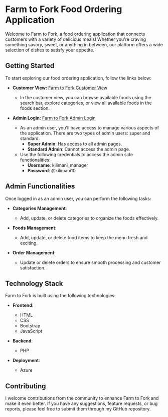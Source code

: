 
 # Farm to Fork Food Ordering Application

Welcome to Farm to Fork, a food ordering application that connects customers with a variety of delicious meals! Whether you're craving something savory, sweet, or anything in between, our platform offers a wide selection of dishes to satisfy your appetite.

## Getting Started

To start exploring our food ordering application, follow the links below:

- **Customer View:** [Farm to Fork Customer View](https://farmtofork.azurewebsites.net)
  - In the customer view, you can browse available foods using the search bar, explore categories, or view all available foods in the foods section.

- **Admin Login:** [Farm to Fork Admin Login](https://farmtofork.azurewebsites.net/admin/login/login_admin_view.php)
  - As an admin user, you'll have access to manage various aspects of the application. There are two types of admin users: super and standard.
    - **Super Admin**: Has access to all admin pages.
    - **Standard Admin**: Cannot access the admin page.
  - Use the following credentials to access the admin side functionalities:
    - **Username**: kilimani_manager
    - **Password**: @kilimani10

## Admin Functionalities

Once logged in as an admin user, you can perform the following tasks:

- **Categories Management**:
  - Add, update, or delete categories to organize the foods effectively.

- **Foods Management**:
  - Add, update, or delete food items to keep the menu fresh and exciting.

- **Order Management**:
  - Update or delete orders to ensure smooth processing and customer satisfaction.

## Technology Stack

Farm to Fork is built using the following technologies:

- **Frontend**:
  - HTML
  - CSS
  - Bootstrap
  - JavaScript

- **Backend**:
  - PHP

- **Deployment**:
  - Azure

## Contributing

I welcome contributions from the community to enhance Farm to Fork and make it even better. If you have any suggestions, feature requests, or bug reports, please feel free to submit them through my GitHub repository.

